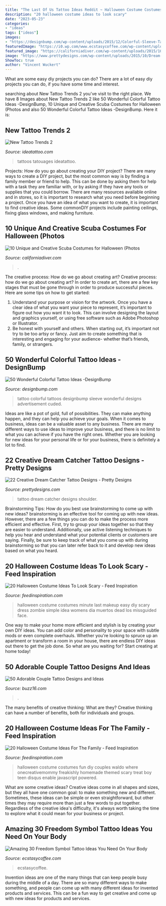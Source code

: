```yaml
---
title: "The Last Of Us Tattoo Ideas Reddit ~ Halloween Costume Costumes Fun Diy Couples Waldo Where Onecreativemommy Freakishly Homemade Themed Scary Treat Boy Teen Disqus Enable Javascript Powered"
description: "20 halloween costume ideas to look scary"
date: "2023-05-23"
categories:
- "ideas"
tags: ["ideas"]
images:
- "https://designbump.com/wp-content/uploads/2015/12/Colorful-Sleeve-Tattoo.jpg"
featuredImage: "https://i0.wp.com/www.ecstasycoffee.com/wp-content/uploads/2016/09/Tough-Times-Dont-Last-Tough-People-Do..jpg?resize=458%2C610&amp;ssl=1"
featured_image: "https://californiadiver.com/wp-content/uploads/2015/10/scubababy.jpg"
image: "https://www.prettydesigns.com/wp-content/uploads/2015/10/Dream-Catcher-Shoulder-Tattoo-Design-2.png"
ShowToc: true
author: "Vincent Wuckert"
---
```



What are some easy diy projects you can do?
There are a lot of easy diy projects you can do, if you have some time and interest.

	

		
searching about New Tattoo Trends 2 you've visit to the right place. We have 8 Images about New Tattoo Trends 2 like 50 Wonderful Colorful Tattoo Ideas -DesignBump, 10 Unique and Creative Scuba Costumes for Halloween (Photos and also 50 Wonderful Colorful Tattoo Ideas -DesignBump. Here it is:
		
    
## New Tattoo Trends 2

<img loading=lazy src="https://www.ideatattoo.com/media/catalog/product/cache/2/thumbnail/9df78eab33525d08d6e5fb8d27136e95/t/a/tattoo-trend_robert-pavez_dotwork-blackwork-moth-blackmoon_1.jpg" onerror="this.onerror=null;this.src='https://tse3.mm.bing.net/th?id=OIP.PuN-jaVKZfLwzYLjLgzV6wAAAA&amp;pid=15.1';" alt="New Tattoo Trends 2">

_Source: ideatattoo.com_

>tattoos tatouages ideatattoo. 

	

Projects: How do you go about creating your DIY project?
There are many ways to create a DIY project, but the most common way is by finding a family member or friend to help. This can be done by asking them for help with a task they are familiar with, or by asking if they have any tools or supplies that you could borrow. There are many resources available online and in stores, so it is important to research what you need before beginning a project. Once you have an idea of what you want to create, it is important to find creative ideas. Some commonDIY projects include painting ceilings, fixing glass windows, and making furniture.

    
## 10 Unique And Creative Scuba Costumes For Halloween (Photos

<img loading=lazy src="https://californiadiver.com/wp-content/uploads/2015/10/scubababy.jpg" onerror="this.onerror=null;this.src='https://tse1.mm.bing.net/th?id=OIP.2jB-1-rOrjNsuyo7HW6N4wHaJ4&amp;pid=15.1';" alt="10 Unique and Creative Scuba Costumes for Halloween (Photos">

_Source: californiadiver.com_

>. 

	

The creative process: How do we go about creating art?
Creative process: how do we go about creating art?
In order to create art, there are a few key stages that must be gone through in order to produce successful pieces. Here are some tips on how to get started: 

1. Understand your purpose or vision for the artwork. Once you have a clear idea of what you want your piece to represent, it’s important to figure out how you want it to look. This can involve designing the layout and graphics yourself, or using free software such as Adobe Photoshop or Illustrator. 
2. Be honest with yourself and others. When starting out, it’s important not try to be too artsy or fancy. Just aim to create something that is interesting and engaging for your audience- whether that’s friends, family, or strangers. 

    
## 50 Wonderful Colorful Tattoo Ideas -DesignBump

<img loading=lazy src="https://designbump.com/wp-content/uploads/2015/12/Colorful-Sleeve-Tattoo.jpg" onerror="this.onerror=null;this.src='https://tse1.mm.bing.net/th?id=OIP.sR3JSkYGMvQcGGMfPtoj9QHaJ4&amp;pid=15.1';" alt="50 Wonderful Colorful Tattoo Ideas -DesignBump">

_Source: designbump.com_

>tattoo colorful tattoos designbump sleeve wonderful designs advertisement cuded. 

	

Ideas are like a pot of gold, full of possibilities. They can make anything happen, and they can help you achieve your goals. When it comes to business, ideas can be a valuable asset to any business. There are many different ways to use ideas to improve your business, and there is no limit to what you can achieve if you have the right ones. Whether you are looking for new ideas for your personal life or for your business, there is definitely a lot to find.

    
## 22 Creative Dream Catcher Tattoo Designs - Pretty Designs

<img loading=lazy src="https://www.prettydesigns.com/wp-content/uploads/2015/10/Dream-Catcher-Shoulder-Tattoo-Design-2.png" onerror="this.onerror=null;this.src='https://tse1.mm.bing.net/th?id=OIP.1jMNSkEC-jvYBxAaHbG16QHaE8&amp;pid=15.1';" alt="22 Creative Dream Catcher Tattoo Designs - Pretty Designs">

_Source: prettydesigns.com_

>tattoo dream catcher designs shoulder. 

	

Brainstorming Tips: How do you best use brainstorming to come up with new ideas?
brainstorming is an effective tool for coming up with new ideas. However, there are a few things you can do to make the process more efficient and effective. First, try to group your ideas together so that they are easier to understand. Additionally, use active listening techniques to help you hear and understand what your potential clients or customers are saying. Finally, be sure to keep track of what you come up with during brainstorming so that you can later refer back to it and develop new ideas based on what you heard.

    
## 20 Halloween Costume Ideas To Look Scary - Feed Inspiration

<img loading=lazy src="http://feedinspiration.com/wp-content/uploads/2016/08/last-minute-costumes.jpg" onerror="this.onerror=null;this.src='https://tse4.mm.bing.net/th?id=OIP.DiseaCn2eRZMgzQDYC0a4AHaJ4&amp;pid=15.1';" alt="20 Halloween Costume Ideas To Look Scary - Feed Inspiration">

_Source: feedinspiration.com_

>halloween costume costumes minute last makeup easy diy scary dress zombie simple idea womens dia muertos dead los missguided face. 

	

One way to make your home more efficient and stylish is by creating your own DIY ideas. You can add color and personality to your space with subtle mods or even complete overhauls. Whether you're looking to spruce up an apartment or transform a room in your house, there are endless DIY ideas out there to get the job done. So what are you waiting for? Start creating at home today!

    
## 50 Adorable Couple Tattoo Designs And Ideas

<img loading=lazy src="https://buzz16.com/wp-content/uploads/2015/05/Adorable-Couple-Tattoo-Designs-and-Ideas-16.jpg" onerror="this.onerror=null;this.src='https://tse2.mm.bing.net/th?id=OIP.akYwFdqHbirvNSQ2b__DOgHaJ4&amp;pid=15.1';" alt="50 Adorable Couple Tattoo Designs and Ideas">

_Source: buzz16.com_

>. 

	

The many benefits of creative thinking: What are they?
Creative thinking can have a number of benefits, both for individuals and groups.

    
## 20 Halloween Costume Ideas For The Family - Feed Inspiration

<img loading=lazy src="http://feedinspiration.com/wp-content/uploads/2016/08/Freakishly-Fun-Couples-and-Family-Halloween-Costumes.jpg" onerror="this.onerror=null;this.src='https://tse2.mm.bing.net/th?id=OIP.NdXKojfBnd3RESrlPBtSHQHaLQ&amp;pid=15.1';" alt="20 Halloween Costume Ideas For The Family - Feed Inspiration">

_Source: feedinspiration.com_

>halloween costume costumes fun diy couples waldo where onecreativemommy freakishly homemade themed scary treat boy teen disqus enable javascript powered. 

	

What are some creative ideas?
Creative ideas come in all shapes and sizes, but they all have one common goal: to make something new and different. Sometimes, these ideas can be simple or even straightforward, but other times they may require more than just a few words to put together. Regardless of the creative idea's difficulty, it's always worth taking the time to explore what it could mean for your business or project.

    
## Amazing 30 Freedom Symbol Tattoo Ideas You Need On Your Body

<img loading=lazy src="https://i0.wp.com/www.ecstasycoffee.com/wp-content/uploads/2016/09/Tough-Times-Dont-Last-Tough-People-Do..jpg?resize=458%2C610&amp;ssl=1" onerror="this.onerror=null;this.src='https://tse2.mm.bing.net/th?id=OIP.oFpkSjmV0HRn2QttQBwvfAAAAA&amp;pid=15.1';" alt="Amazing 30 Freedom Symbol Tattoo Ideas You Need On Your Body">

_Source: ecstasycoffee.com_

>ecstasycoffee. 

	

Invention ideas are one of the many things that can keep people busy during the middle of a day. There are so many different ways to make something, and people can come up with many different ideas for invented products and services. This can be a fun way to get creative and come up with new ideas for products and services.

